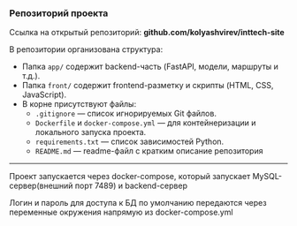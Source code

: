 ### Репозиторий проекта

Ссылка на открытый репозиторий: **github.com/kolyashvirev/inttech-site**  

В репозитории организована структура:

- Папка `app/` содержит backend-часть (FastAPI, модели, маршруты и т.д.).  
- Папка `front/` содержит frontend-разметку и скрипты (HTML, CSS, JavaScript).  
- В корне присутствуют файлы:  
  - `.gitignore` — список игнорируемых Git файлов.  
  - `Dockerfile` и `docker-compose.yml` — для контейнеризации и локального запуска проекта.  
  - `requirements.txt` — список зависимостей Python.
  - `README.md` — readme-файл с кратким описание репозитория

---

Проект запускается через docker-compose, который запускает MySQL-сервер(внешний порт 7489) и backend-сервер

Логин и пароль для доступа к БД по умолчанию передаются через переменные окружения напрямую из docker-compose.yml
